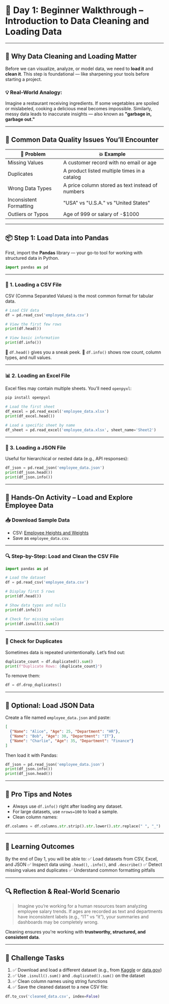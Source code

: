 
# 📅 Day 1: Beginner Walkthrough – **Introduction to Data Cleaning and Loading Data**

---

## 🧠 Why Data Cleaning and Loading Matter

Before we can visualize, analyze, or model data, we need to **load it** and **clean it**. This step is foundational — like sharpening your tools before starting a project.

### 💡 Real-World Analogy:

Imagine a restaurant receiving ingredients. If some vegetables are spoiled or mislabeled, cooking a delicious meal becomes impossible. Similarly, messy data leads to inaccurate insights — also known as **"garbage in, garbage out."**

---

## 🧹 Common Data Quality Issues You’ll Encounter

| 🔧 Problem              | 💥 Example                                       |
| ----------------------- | ------------------------------------------------ |
| Missing Values          | A customer record with no email or age           |
| Duplicates              | A product listed multiple times in a catalog     |
| Wrong Data Types        | A price column stored as text instead of numbers |
| Inconsistent Formatting | "USA" vs "U.S.A." vs "United States"             |
| Outliers or Typos       | Age of 999 or salary of -\$1000                  |

---

## 📦 Step 1: Load Data into Pandas

First, import the **Pandas** library — your go-to tool for working with structured data in Python.

```python
import pandas as pd
```

---

### 📁 1. Loading a CSV File

CSV (Comma Separated Values) is the most common format for tabular data.

```python
# Load CSV data
df = pd.read_csv('employee_data.csv')

# View the first few rows
print(df.head())

# View basic information
print(df.info())
```

👀 `df.head()` gives you a sneak peek.
🧾 `df.info()` shows row count, column types, and null values.

---

### 📊 2. Loading an Excel File

Excel files may contain multiple sheets. You'll need `openpyxl`:

```bash
pip install openpyxl
```

```python
# Load the first sheet
df_excel = pd.read_excel('employee_data.xlsx')
print(df_excel.head())

# Load a specific sheet by name
df_sheet = pd.read_excel('employee_data.xlsx', sheet_name='Sheet2')
```

---

### 🧾 3. Loading a JSON File

Useful for hierarchical or nested data (e.g., API responses):

```python
df_json = pd.read_json('employee_data.json')
print(df_json.head())
print(df_json.info())
```

---

## 🧪 Hands-On Activity – Load and Explore Employee Data

### 📥 Download Sample Data

* CSV: [Employee Heights and Weights](https://people.sc.fsu.edu/~jburkardt/data/csv/hw_200.csv)
* Save as `employee_data.csv`.

---

### 🔍 Step-by-Step: Load and Clean the CSV File

```python
import pandas as pd

# Load the dataset
df = pd.read_csv('employee_data.csv')

# Display first 5 rows
print(df.head())

# Show data types and nulls
print(df.info())

# Check for missing values
print(df.isnull().sum())
```

---

### 📌 Check for Duplicates

Sometimes data is repeated unintentionally. Let’s find out:

```python
duplicate_count = df.duplicated().sum()
print(f"Duplicate Rows: {duplicate_count}")
```

To remove them:

```python
df = df.drop_duplicates()
```

---

## 📂 Optional: Load JSON Data

Create a file named `employee_data.json` and paste:

```json
[
  {"Name": "Alice", "Age": 25, "Department": "HR"},
  {"Name": "Bob", "Age": 30, "Department": "IT"},
  {"Name": "Charlie", "Age": 35, "Department": "Finance"}
]
```

Then load it with Pandas:

```python
df_json = pd.read_json('employee_data.json')
print(df_json.info())
print(df_json.head())
```

---

## 🧩 Pro Tips and Notes

* Always use `df.info()` right after loading any dataset.
* For large datasets, use `nrows=100` to load a sample.
* Clean column names:

```python
df.columns = df.columns.str.strip().str.lower().str.replace(" ", "_")
```

---

## 🧠 Learning Outcomes

By the end of Day 1, you will be able to:
✅ Load datasets from CSV, Excel, and JSON
✅ Inspect data using `.head()`, `.info()`, and `.describe()`
✅ Detect missing values and duplicates
✅ Understand common formatting pitfalls

---

## 🔍 Reflection & Real-World Scenario

> Imagine you’re working for a human resources team analyzing employee salary trends. If ages are recorded as text and departments have inconsistent labels (e.g., “IT” vs “it”), your summaries and dashboards may be completely wrong.

Cleaning ensures you're working with **trustworthy, structured, and consistent data**.

---

## 💪 Challenge Tasks

1. ✅ Download and load a different dataset (e.g., from [Kaggle](https://www.kaggle.com/datasets) or [data.gov](https://catalog.data.gov/))
2. ✅ Use `.isnull().sum()` and `.duplicated().sum()` on the dataset
3. ✅ Clean column names using string functions
4. ✅ Save the cleaned dataset to a new CSV file:

```python
df.to_csv('cleaned_data.csv', index=False)
```

